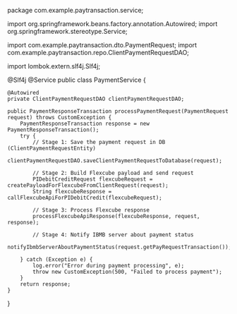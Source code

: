 package com.example.paytransaction.service;

import org.springframework.beans.factory.annotation.Autowired;
import org.springframework.stereotype.Service;

import com.example.paytransaction.dto.PaymentRequest;
import com.example.paytransaction.repo.ClientPaymentRequestDAO;

import lombok.extern.slf4j.Slf4j;

@Slf4j
@Service
public class PaymentService {

	@Autowired
	private ClientPaymentRequestDAO clientPaymentRequestDAO;

	public PaymentResponseTransaction processPaymentRequest(PaymentRequest request) throws CustomException {
		PaymentResponseTransaction response = new PaymentResponseTransaction();
		try {
			// Stage 1: Save the payment request in DB (ClientPaymentRequestEntity)
			clientPaymentRequestDAO.saveClientPaymentRequestToDatabase(request);

			// Stage 2: Build Flexcube payload and send request
			PIDebitCreditRequest flexcubeRequest = createPayloadForFlexcubeFromClientRequest(request);
			String flexcubeResponse = callFlexcubeApiForPIDebitCredit(flexcubeRequest);

			// Stage 3: Process Flexcube response
			processFlexcubeApiResponse(flexcubeResponse, request, response);

			// Stage 4: Notify IBMB server about payment status
			notifyIbmbServerAboutPaymentStatus(request.getPayRequestTransaction());

		} catch (Exception e) {
			log.error("Error during payment processing", e);
			throw new CustomException(500, "Failed to process payment");
		}
		return response;
	}

}
